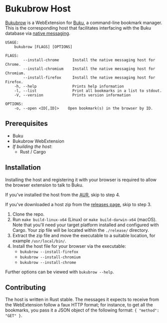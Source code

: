 Bukubrow Host
===

[Bukubrow](https://github.com/SamHH/bukubrow-webext) is a WebExtension for [Buku](https://github.com/jarun/Buku), a command-line bookmark manager. This is the corresponding host that facilitates interfacing with the Buku database via [native messaging](https://developer.chrome.com/extensions/nativeMessaging).

```
USAGE:
    bukubrow [FLAGS] [OPTIONS]

FLAGS:
        --install-chrome      Install the native messaging host for Chrome.
        --install-chromium    Install the native messaging host for Chromium.
        --install-firefox     Install the native messaging host for Firefox.
    -h, --help                Prints help information
    -l, --list                Print all bookmarks in a list to stdout.
    -V, --version             Prints version information

OPTIONS:
    -o, --open <ID[,ID]>    Open bookmark(s) in the browser by ID.
```

## Prerequisites

- Buku
- Bukubrow WebExtension
- _If building the host_:
	- Rust / Cargo

## Installation

Installing the host and registering it with your browser is required to allow the browser extension to talk to Buku.

If you've installed the host from the [AUR](https://aur.archlinux.org/packages/bukubrow/), skip to step 4.

If you've downloaded a host zip from the [releases page](https://github.com/samhh/bukubrow-host/releases), skip to step 3.

1. Clone the repo.
2. Run `make build-linux-x64` (Linux) or `make build-darwin-x64` (macOS). Note that you'll need your target platform installed and configured with Cargo. Your zip file will be located within the `./release/` directory.
3. Extract the zip file and move the executable to a suitable location, for example `/usr/local/bin/`.
4. Install the host file for your browser via the executable:
	- `bukubrow --install-firefox`
	- `bukubrow --install-chromium`
	- `bukubrow --install-chrome`

Further options can be viewed with `bukubrow --help`.

## Contributing

The host is written in Rust stable. The messages it expects to receive from the WebExtension follow a faux HTTP format; for instance, to get all the bookmarks, you pass it a JSON object of the following format: `{ "method": "GET" }`.

